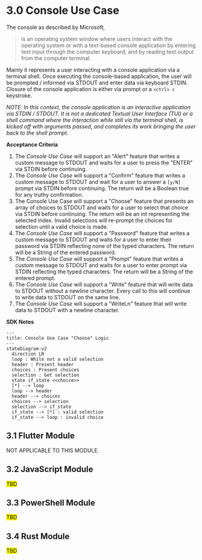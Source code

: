 # 3.0 Console Use Case

The console as described by Microsoft,

> is an operating system window where users interact with the operating system or with a text-based console application by entering text input through the computer keyboard, and by reading text output from the computer terminal.

Mainly it represents a user interacting with a console application via a terminal shell. Once executing the console-based application, the user will be prompted / informed via STDOUT and enter data via keyboard STDIN. Closure of the console application is either via prompt or a `<ctrl> c` keystroke.

*NOTE: In this context, the console application is an interactive application via STDIN / STDOUT. It is not a dedicated Textual User Interface (TUI) or a shell command where the interaction while still via the terminal shell, is kicked off with arguments passed, and completes its work bringing the user back to the shell prompt.*

**Acceptance Criteria**

1. The *Console Use Case* will support an "Alert" feature that writes a custom message to STDOUT and waits for a user to press the "ENTER" via STDIN before continuing.
2. The *Console Use Case* will support a "Confirm" feature that writes a custom message to STDOUT and wait for a user to answer a `[y/N]` prompt via STDIN before continuing. The return will be a Boolean true for any truthy confirmation.
3. The Console Use Case will support a "Choose" feature that presents an array of choices to STDOUT and waits for a user to select that choice via STDIN before continuing. The return will be an int representing the selected index. Invalid selections will re-prompt the choices for selection until a valid choice is made.
4. The *Console Use Case* will support a "Password" feature that writes a custom message to STDOUT and waits for a user to enter their password via STDIN reflecting none of the typed characters. The return will be a String of the entered password.
5. The *Console Use Case* will support a "Prompt" feature that writes a custom message to STDOUT and waits for a user to enter prompt via STDIN reflecting the typed characters. The return will be a String of the entered prompt.
6. The *Console Use Case* will support a "Write" feature that will write data to STDOUT without a newline character. Every call to this will continue to write data to STDOUT on the same line.
7. The *Console Use Case* will support a "WriteLn" feature that will write data to STDOUT with a newline character.

**SDK Notes**

```mermaid
---
title: Console Use Case "Choose" Logic
---
stateDiagram-v2
  direction LR
  loop : While not a valid selection
  header : Present header
  choices : Present choices
  selection : Get selection
  state if_state <<choice>>
  [*] --> loop
  loop --> header
  header --> choices
  choices --> selection
  selection --> if_state
  if_state --> [*] : valid selection
  if_state --> loop : invalid choice

```

## 3.1 Flutter Module

NOT APPLICABLE TO THIS MODULE.

## 3.2 JavaScript Module

<mark>TBD</mark>

## 3.3 PowerShell Module

<mark>TBD</mark>

## 3.4 Rust Module

<mark>TBD</mark>
